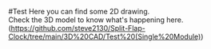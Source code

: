 #Test
Here you can find some 2D drawing.  
Check the 3D model to know what's happening here.  
(https://github.com/steve2130/Split-Flap-Clock/tree/main/3D%20CAD/Test%20(Single%20Module))
